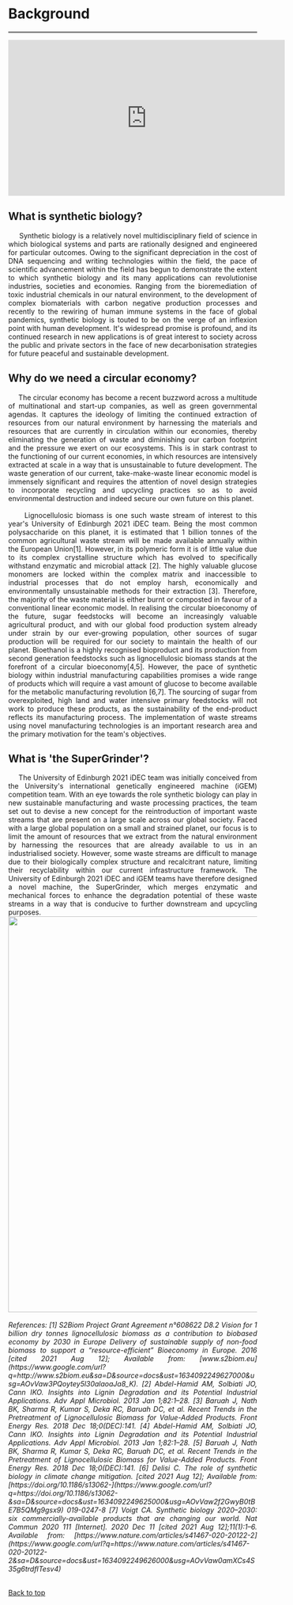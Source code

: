# **Background**
<hr style="height:3px;border:none;color:#808080;background-color:#808080;" />

<center><iframe width="560" height="315" src="https://www.youtube.com/embed/t6USKgW261w?controls=0" title="YouTube video player" frameborder="0" allow="accelerometer; autoplay; clipboard-write; encrypted-media; gyroscope; picture-in-picture" allowfullscreen></iframe></center>

## **What is synthetic biology?**

<div style="text-align: justify">
&nbsp;&nbsp;&nbsp;&nbsp;&nbsp;Synthetic biology is a relatively novel multidisciplinary field of science in which biological systems and parts are rationally designed and engineered for particular outcomes. Owing to the significant depreciation in the cost of DNA sequencing and writing technologies within the field, the pace of scientific advancement within the field has begun to demonstrate the extent to which synthetic biology and its many applications can revolutionise industries, societies and economies. Ranging from the bioremediation of toxic industrial chemicals in our natural environment, to the development of complex biomaterials with carbon negative production processes and recently to the rewiring of human immune systems in the face of global pandemics, synthetic biology is touted to be on the verge of an inflexion point with human development. It&#39;s widespread promise is profound, and its continued research in new applications is of great interest to society across the public and private sectors in the face of new decarbonisation strategies for future peaceful and sustainable development.
</div>

## **Why do we need a circular economy?**

<div style="text-align: justify">
&nbsp;&nbsp;&nbsp;&nbsp;&nbsp;The circular economy has become a recent buzzword across a multitude of multinational and start-up companies, as well as green governmental agendas. It captures the ideology of limiting the continued extraction of resources from our natural environment by harnessing the materials and resources that are currently in circulation within our economies, thereby eliminating the generation of waste and diminishing our carbon footprint and the pressure we exert on our ecosystems. This is in stark contrast to the functioning of our current economies, in which resources are intensively extracted at scale in a way that is unsustainable to future development. The waste generation of our current, take-make-waste linear economic model is immensely significant and requires the attention of novel design strategies to incorporate recycling and upcycling practices so as to avoid environmental destruction and indeed secure our own future on this planet.
</div>
<br>
<div style="text-align: justify">
&nbsp;&nbsp;&nbsp;&nbsp;&nbsp;Lignocellulosic biomass is one such waste stream of interest to this year&#39;s University of Edinburgh 2021 iDEC team. Being the most common polysaccharide on this planet, it is estimated that 1 billion tonnes of the common agricultural waste stream will be made available annually within the European Union[1]. However, in its polymeric form it is of little value due to its complex crystalline structure which has evolved to specifically withstand enzymatic and microbial attack [2]. The highly valuable glucose monomers are locked within the complex matrix and inaccessible to industrial processes that do not employ harsh, economically and environmentally unsustainable methods for their extraction [3]. Therefore, the majority of the waste material is either burnt or composted in favour of a conventional linear economic model. In realising the circular bioeconomy of the future, sugar feedstocks will become an increasingly valuable agricultural product, and with our global food production system already under strain by our ever-growing population, other sources of sugar production will be required for our society to maintain the health of our planet. Bioethanol is a highly recognised bioproduct and its production from second generation feedstocks such as lignocellulosic biomass stands at the forefront of a circular bioeconomy[4,5]. However, the pace of synthetic biology within industrial manufacturing capabilities promises a wide range of products which will require a vast amount of glucose to become available for the metabolic manufacturing revolution [6,7]. The sourcing of sugar from overexploited, high land and water intensive primary feedstocks will not work to produce these products, as the sustainability of the end-product reflects its manufacturing process. The implementation of waste streams using novel manufacturing technologies is an important research area and the primary motivation for the team&#39;s objectives.
</div>

## **What is &#39;the SuperGrinder&#39;?**

<div style="text-align: justify">
&nbsp;&nbsp;&nbsp;&nbsp;&nbsp;The University of Edinburgh 2021 iDEC team was initially conceived from the University&#39;s international genetically engineered machine (iGEM) competition team. With an eye towards the role synthetic biology can play in new sustainable manufacturing and waste processing practices, the team set out to devise a new concept for the reintroduction of important waste streams that are present on a large scale across our global society. Faced with a large global population on a small and strained planet, our focus is to limit the amount of resources that we extract from the natural environment by harnessing the resources that are already available to us in an industrialised society. However, some waste streams are difficult to manage due to their biologically complex structure and recalcitrant nature, limiting their recyclability within our current infrastructure framework. The University of Edinburgh 2021 iDEC and iGEM teams have therefore designed a novel machine, the SuperGrinder, which merges enzymatic and mechanical forces to enhance the degradation potential of these waste streams in a way that is conducive to further downstream and upcycling purposes.
</div>

<center><img width = "800" src ="https://user-images.githubusercontent.com/92064762/136875460-358e658d-e586-4ec2-8956-9e3eb8597905.png"></center>
<br>

<div style="text-align: justify">
<em>
 References:
  [1] S2Biom Project Grant Agreement n°608622 D8.2 Vision for 1 billion dry tonnes lignocellulosic biomass as a contribution to biobased economy   by 2030 in Europe Delivery of sustainable supply of non-food biomass   to support a “resource-efficient” Bioeconomy in Europe. 2016 [cited 2021 Aug 12]; Available from: [www.s2biom.eu](https://www.google.com/url?q=http://www.s2biom.eu&sa=D&source=docs&ust=1634092249627000&usg=AOvVaw3PQoytey5l30alaoaJa8_K).
  [2] Abdel-Hamid AM, Solbiati JO, Cann IKO. Insights into Lignin  
Degradation and its Potential Industrial Applications. Adv Appl  
Microbiol. 2013 Jan 1;82:1–28.
  [3] Baruah J, Nath BK, Sharma R, Kumar S, Deka RC, Baruah DC, et al.  Recent Trends in the Pretreatment of Lignocellulosic Biomass for  Value-Added Products. Front Energy Res. 2018 Dec 18;0(DEC):141.
  [4] Abdel-Hamid AM, Solbiati JO, Cann IKO. Insights into Lignin Degradation and its Potential Industrial Applications. Adv Appl  
Microbiol. 2013 Jan 1;82:1–28. 
  [5] Baruah J, Nath BK, Sharma R, Kumar S, Deka RC, Baruah DC, et al.  Recent Trends in the Pretreatment of Lignocellulosic Biomass for  Value-Added Products. Front Energy Res. 2018 Dec 18;0(DEC):141.
  [6] Delisi C. The role of synthetic biology in climate change mitigation. [cited 2021 Aug 12]; Available from: [https://doi.org/10.1186/s13062-](https://www.google.com/url?q=https://doi.org/10.1186/s13062-&sa=D&source=docs&ust=1634092249625000&usg=AOvVaw2f2GwyB0tBE7B5QMg9gsx9)  
019-0247-8
  [7] Voigt CA. Synthetic biology 2020–2030: six commercially-available  products that are changing our world. Nat Commun 2020 111  [Internet]. 2020 Dec 11 [cited 2021 Aug 12];11(1):1–6. Available from:  [https://www.nature.com/articles/s41467-020-20122-2](https://www.google.com/url?q=https://www.nature.com/articles/s41467-020-20122-2&sa=D&source=docs&ust=1634092249626000&usg=AOvVaw0amXCs4S35g6trdfITesv4)
</em>
</div>
<br>
  
[Back to top](#)
